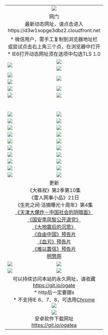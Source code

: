 ﻿<table>
  <tr></tr>
  <tr><td colspan=2 align=center><img src="https://cloud.githubusercontent.com/assets/11880933/13434984/f430fae2-e012-11e5-814f-c2df1e82b247.jpg" /></td></tr>
  <tr><td colspan=2 align=center>网门<br>最新动态网址，请点击进入
<br>https://d3w1xopge3dbz2.cloudfront.net
    </td>
  </tr>
  <tr>
    <td colspan=2 align=center>* 微信用户，需手工复制到浏览器地址栏<br>或尝试点击右上角三个点，在浏览器中打开
    <br>* IE6打开动态网址须在选项中勾选TLS 1.0</td>
  </tr>
  <tr>
    <td rowspan=2><a href="https://d3w1xopge3dbz2.cloudfront.net/ogUP.aspx?name=11DKC.mp4&list=11DKC" target="_blank"><img src="https://d3w1xopge3dbz2.cloudfront.net/Up/11DKC1.jpg" /></a></td> 
    <td><div><a href="https://d3w1xopge3dbz2.cloudfront.net/ogUP.aspx?name=LRWS.mp4&list=LRWS" target="_blank"><img src="https://d3w1xopge3dbz2.cloudfront.net/Up/LRWS.jpg" /></a></td>
   </tr>
  <tr>
    <td><a href="https://d3w1xopge3dbz2.cloudfront.net/ogNiceVedio.aspx" target="_blank"><img src="https://d3w1xopge3dbz2.cloudfront.net/Up/11TGKDY.jpg" /></a></td>
  </tr>
  <tr>
    <td><a href="https://d3w1xopge3dbz2.cloudfront.net/ogUP.aspx?name=JQR.mp4&count=2" target="_blank"><img src="https://d3w1xopge3dbz2.cloudfront.net/Up/JQR.jpg" /></a></td>   
    <td rowspan=2><a href="https://d3w1xopge3dbz2.cloudfront.net/ogUP.aspx?name=JP.mp4&count=9" target="_blank"><img src="https://d3w1xopge3dbz2.cloudfront.net/Up/JP.jpg" /></td>
  </tr>
  <tr>
    <td><a href="https://d3w1xopge3dbz2.cloudfront.net/ogUP.aspx?name=WH.mp4" target="_blank"><img src="https://d3w1xopge3dbz2.cloudfront.net/Up/WH.jpg" /></a></td>
  </tr>
  <tr>
    <td><a href="https://d3w1xopge3dbz2.cloudfront.net/ogUP.aspx?name=SSZJ.mp4&list=SSZJ" target="_blank"><img src="https://d3w1xopge3dbz2.cloudfront.net/Up/SSZJ.jpg" /></a></td>
    <td><a href="https://d3w1xopge3dbz2.cloudfront.net/ogUP.aspx?name=1XQK.mp4&count=13" target="_blank"><img src="https://d3w1xopge3dbz2.cloudfront.net/Up/1XQK.jpg" /></a</td>
  </tr>
  <tr>
    <td><a href="https://d3w1xopge3dbz2.cloudfront.net/ogUP.aspx?name=ZY.mp4&count=2015|16" target="_blank"><img src="https://d3w1xopge3dbz2.cloudfront.net/Up/ZY.jpg" /></a</td>
    <td><a href="https://d3w1xopge3dbz2.cloudfront.net/ogUP.aspx?name=XTFY.mp4&count=B|2,A|24" target="_blank"><img src="https://d3w1xopge3dbz2.cloudfront.net/Up/XTFY.jpg" /></a></td>
  </tr>
  <tr height="40">
  </tr>
  <tr>
    <td><a href="https://d3w1xopge3dbz2.cloudfront.net/ogUP.aspx?name=4SQQ.mp4&list=4SQQ" target="_blank"><img src="https://d3w1xopge3dbz2.cloudfront.net/Up/4SQQ0.jpg"/></a></td>
    <td><a href="https://d3w1xopge3dbz2.cloudfront.net/ogUP.aspx?name=4SHQ.mp4&list=4SHQ" target="_blank"><img src="https://d3w1xopge3dbz2.cloudfront.net/Up/4SHQ0.jpg"/></a></td>
  </tr>
  <tr>
    <td><a href="https://d3w1xopge3dbz2.cloudfront.net/ogUP.aspx?name=4SZG.mp4&list=4SZG" target="_blank"><img src="https://d3w1xopge3dbz2.cloudfront.net/Up/4SZG0.jpg"/></a></td>
    <td><a href="https://d3w1xopge3dbz2.cloudfront.net/ogUP.aspx?name=4SDJ.mp4&list=4SDJ" target="_blank"><img src="https://d3w1xopge3dbz2.cloudfront.net/Up/4SDJ0.jpg"/></a></td>
  </tr>
  <tr>
    <td><a href="https://d3w1xopge3dbz2.cloudfront.net/ogUP.aspx?name=4SGX.mp4&list=4SGX" target="_blank"><img src="https://d3w1xopge3dbz2.cloudfront.net/Up/4SGX0.jpg"/></a></td>
    <td><a href="https://d3w1xopge3dbz2.cloudfront.net/ogUP.aspx?name=4SHD.mp4&list=4SHD" target="_blank"><img src="https://d3w1xopge3dbz2.cloudfront.net/Up/4SHD0.jpg"/></a></td>
  </tr>
  <tr>
    <td><a href="https://d3w1xopge3dbz2.cloudfront.net/ogUP.aspx?name=4CTX.mp4&list=4CTX" target="_blank"><img src="https://d3w1xopge3dbz2.cloudfront.net/Up/4CTX0.jpg"/></a></td>
    <td><a href="https://d3w1xopge3dbz2.cloudfront.net/ogUP.aspx?name=4CWZ.mp4&list=4CWZ" target="_blank"><img src="https://d3w1xopge3dbz2.cloudfront.net/Up/4CWZ0.jpg"/></a></td>
  </tr>
  <tr>
    <td><a href="https://d3w1xopge3dbz2.cloudfront.net/onUP.aspx?name=https://d25hxnyejux8es.cloudfront.net/" target="_blank"><img src="https://d3w1xopge3dbz2.cloudfront.net/Up/0DTW.jpg"/></a></td>
    <td><a href="https://d3w1xopge3dbz2.cloudfront.net/onUP.aspx?name=https://d240ns8up8earz.cloudfront.net/acenter/" target="_blank"><img src="https://d3w1xopge3dbz2.cloudfront.net/Up/0TDW.jpg" /></a></td>
  </tr>
  <tr>
    <td><a href="https://d3w1xopge3dbz2.cloudfront.net/onUP.aspx?name=https://d4508d6vomz2p.cloudfront.net/gb/nsc413.htm" target="_blank"><img src="https://d3w1xopge3dbz2.cloudfront.net/Up/0DJY.jpg" /></a></td>
    <td><a href="https://d3w1xopge3dbz2.cloudfront.net/onUP.aspx?name=https://d3bxwq7vzudb5l.cloudfront.net/xtr/gb/prog204.html" target="_blank"><img src="https://d3w1xopge3dbz2.cloudfront.net/Up/0XTR.jpg" /></a></td>
  </tr>
  <tr>
    <td><a href="https://d3w1xopge3dbz2.cloudfront.net/onUP.aspx?name=https://d3aj00iefsmfgc.cloudfront.net/" target="_blank"><img src="https://d3w1xopge3dbz2.cloudfront.net/Up/0MHW.jpg" /></a></td>
    <td><a href="https://d3w1xopge3dbz2.cloudfront.net/onUP.aspx?name=https://d1sbg9daat0zu5.cloudfront.net/" target="_blank"><img src="https://d3w1xopge3dbz2.cloudfront.net/Up/0ZJW.jpg" /></a></td>
  </tr>
  <tr>
    <td><a href="https://d3w1xopge3dbz2.cloudfront.net/ogUP.aspx?name=0FG.zip" target="_blank"><img src="https://d3w1xopge3dbz2.cloudfront.net/Up/0FG.jpg" /></a></td>
    <td><a href="https://d3w1xopge3dbz2.cloudfront.net/ogUP.aspx?name=0FGA.apk" target="_blank"><img src="https://d3w1xopge3dbz2.cloudfront.net/Up/0FGA.jpg" /></a></td>
  </tr>
  <tr>
    <td><a href="https://d3w1xopge3dbz2.cloudfront.net/ogUP.aspx?name=0U.zip" target="_blank"><img src="https://d3w1xopge3dbz2.cloudfront.net/Up/0U.jpg" /></a></td>
    <td><a href="https://d3w1xopge3dbz2.cloudfront.net/ogUP.aspx?name=0UA.apk" target="_blank"><img src="https://d3w1xopge3dbz2.cloudfront.net/Up/0UA.jpg" /></a></td>
  </tr>
  <tr>
    <td><a href="https://d3w1xopge3dbz2.cloudfront.net/ogUP.aspx?name=0iPPOTV.zip" target="_blank"><img src="https://d3w1xopge3dbz2.cloudfront.net/Up/0iPPOTV.jpg" /></a></td>
    <td><a href="https://d3w1xopge3dbz2.cloudfront.net/ogUP.aspx?name=0iNTD.apk" target="_blank"><img src="https://d3w1xopge3dbz2.cloudfront.net/Up/0iNTD.jpg" /></a></td>
  </tr>
  <tr>
    <td colspan=2 align=center>更新<br>
      《大裤衩》第2季第10集<br>
      《雷人网事小品》21日<br>
      《生死之间·活摘曝光十周年》第4集</a><br>
      <a href="https://d3w1xopge3dbz2.cloudfront.net/ogUP.aspx?name=4TJDBZ.mp4" target="_blank">《天津大爆炸－中国社会的阴暗面》</a><br>
      <a href="https://d3w1xopge3dbz2.cloudfront.net/ogUP.aspx?name=4LFZ.mp4" target="_blank">《国安李凤智公开退党》</a><br>
      <a href="https://d3w1xopge3dbz2.cloudfront.net/ogUP.aspx?name=4DDZHDCS.mp4" target="_blank">《大地震后的沉思》</a><br>
      <a href="https://d3w1xopge3dbz2.cloudfront.net/ogUP.aspx?name=11ZYZG0.mp4" target="_blank">《自由中国》预告片</a><br>
      <a href="https://d3w1xopge3dbz2.cloudfront.net/ogUP.aspx?name=11XR.mp4" target="_blank">《血刃》预告片</a><br>
      <a href="https://d3w1xopge3dbz2.cloudfront.net/ogUP.aspx?name=11NYZX.mp4&count=2" target="_blank">《难以置信》预告片</a><br>
      <a href="https://d3w1xopge3dbz2.cloudfront.net/onUP.aspx?name=https://www.minghui.org/" target="_blank">明慧网</a></td>
    </td>
  </tr>
  <tr>
    <td><a href="https://d3w1xopge3dbz2.cloudfront.net/ogNice.aspx" target="_blank"><img src="https://cloud.githubusercontent.com/assets/11880933/13720378/f84bb392-e841-11e5-8739-815049dd6ff8.jpg" /></a></td>
    <td><a href="https://d3w1xopge3dbz2.cloudfront.net/onCO.aspx?ob=600事物&op=增删改&args=WH1~%23类型6新闻%7c%23类型6评论&mode=" target="_blank"><img src="https://cloud.githubusercontent.com/assets/11880933/13720380/04d76a16-e842-11e5-8833-e627daa88802.jpg" /></a></td> 
  </tr>
  <tr>
    <td><a href="https://d3w1xopge3dbz2.cloudfront.net/ogDY.aspx" target="_blank"><img src="https://cloud.githubusercontent.com/assets/11880933/13720384/11817090-e842-11e5-9571-7dc2f1af9f42.jpg" /></a></td>
    <td><a href="https://d3w1xopge3dbz2.cloudfront.net/ogST.aspx" target="_blank"><img src="https://cloud.githubusercontent.com/assets/11880933/13720385/1467ea3c-e842-11e5-86df-c96c9a556aaf.jpg" /></a></td> 
  </tr>
  <!--tr>
    <td colspan=2 align=center>
      <微信可扫描以下临时二维码<br/>https://bit.ly/1mBQHW8<br/><a href="https://d3w1xopge3dbz2.cloudfront.net/Up/0WMGDL3.png" target="_blank"><img src="https://d3w1xopge3dbz2.cloudfront.net/Up/0WMGD3.png"/></a>
  </tr-->
  <tr>
    <td colspan=2 align=center>可以持续访问本站的永久网址，请收藏<br/><a href="https://git.io/ogate" target="_blank">https://git.io/ogate</a><br/>* http后一定要跟s<br/>* 不支持IE 6、7、8，可选用<a href="http://www.odisk.org/Upload/0ChromePortable.zip">Chrome</a><br/><a href="https://d3w1xopge3dbz2.cloudfront.net/Up/0WMGDL2.png" target="_blank"><img src="https://d3w1xopge3dbz2.cloudfront.net/Up/0WMGD2.png"/></a></td>
  </tr>
  <tr>
    <td colspan=2 align=center><a href="https://d3w1xopge3dbz2.cloudfront.net/ogUP.aspx?name=0oGate.apk" target="_blank"><img src="https://cloud.githubusercontent.com/assets/11880933/13720399/75e143ee-e842-11e5-9f0a-1421f423c80f.jpg" /></a><br>安卓软件下载网址<br><a href="https://git.io/ogatea">https://git.io/ogatea</a></td>
  </tr>
  <!--tr>
    <td colspan=2 align=center>可能失效的动态网址
    </td>
  </tr-->
</table>
